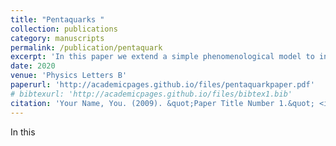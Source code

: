 ```yaml
---
title: "Pentaquarks "
collection: publications
category: manuscripts
permalink: /publication/pentaquark
excerpt: 'In this paper we extend a simple phenomenological model to investigate the mass spectra of exotic hadrons known as pentaquarks'
date: 2020
venue: 'Physics Letters B'
paperurl: 'http://academicpages.github.io/files/pentaquarkpaper.pdf'
# bibtexurl: 'http://academicpages.github.io/files/bibtex1.bib'
citation: 'Your Name, You. (2009). &quot;Paper Title Number 1.&quot; <i>Physics Letters B</i>. 1(1).'
---
```

In this

